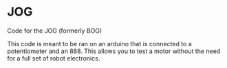 # JOG
Code for the JOG (formerly BOG)

This code is meant to be ran on an arduino that is connected to a potentiometer and an 888. 
This allows you to test a motor without the need for a full set of robot electronics.
